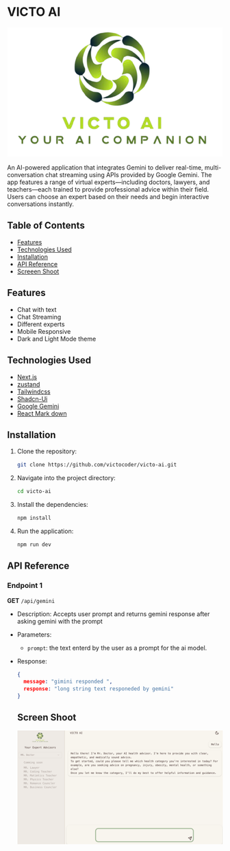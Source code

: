 # VICTO AI

![Project Logo](./public/logo.png)

An AI-powered application that integrates Gemini to deliver real-time, multi-conversation chat streaming using APIs provided by Google Gemini. The app features a range of virtual experts—including doctors, lawyers, and teachers—each trained to provide professional advice within their field. Users can choose an expert based on their needs and begin interactive conversations instantly.

## Table of Contents

- [Features](#features)
- [Technologies Used](#technologies-used)
- [Installation](#installation)
- [API Reference](#api-reference)
- [Screeen Shoot](#api-reference)

## Features

- Chat with text
- Chat Streaming
- Different experts 
- Mobile Responsive
- Dark and Light Mode theme


## Technologies Used

- [Next.js](https://nextjs.org/)
- [zustand](https://zustand.docs.pmnd.rs/getting-started/introduction)
- [Tailwindcss](https://tailwindcss.com/)
- [Shadcn-Ui](https://ui.shadcn.com/)
- [Google Gemini ](https://ai.google.dev/gemini-api/docs/text-generation)
- [React Mark down](https://www.npmjs.com/package/react-markdown)


## Installation

1. Clone the repository:
   ```bash
   git clone https://github.com/victocoder/victo-ai.git
   ```
2. Navigate into the project directory:
   ```bash
   cd victo-ai
   ```
3. Install the dependencies:
   ```bash
   npm install
   ```
4. Run the application:
   ```bash
   npm run dev
   ```

## API Reference

### Endpoint 1

**GET** `/api/gemini`

- Description: Accepts user prompt and returns gemini response after asking gemini with the prompt
- Parameters: 
  - `prompt`: the text enterd by the user as a prompt for the ai model.
- Response: 
  ```json
  {
    message: "gimini responded ",
    response: "long string text responeded by gemini"
  }
  ```

  ## Screen Shoot

  ![Screenshot 1](./public/screenshoot/screenshoot1.png)